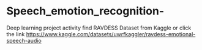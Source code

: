 # Speech_emotion_recognition-
Deep learning project activity
find RAVDESS Dataset from Kaggle or click the link
https://www.kaggle.com/datasets/uwrfkaggler/ravdess-emotional-speech-audio
